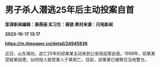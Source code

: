 # 男子杀人潜逃25年后主动投案自首
**澎湃新闻编辑：唐燕丽 实习生：唐骁 素材来源：闪电新闻**

**2023-10-17 13:17**

**https://m.thepaper.cn/detail/24945836**

近日，山东潍坊。逃亡25年的邱某某主动来到公安局投案自首。1998年，邱某某受姚某指使，伙同他人致受害人于某死亡。目前，邱某某已被移交当地警方。